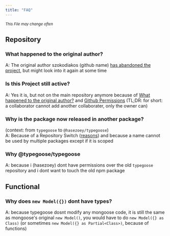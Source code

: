 ```yaml
---
title: "FAQ"
---
```


*<sub>This File may change often</sub>*

## Repository

### What happened to the original author?

A: The original author szokodiakos (github name) [has abandoned the project](https://github.com/szokodiakos/typegoose/issues/99#issuecomment-364639150), but might look into it again at some time

### Is this Project still active?

A: Yes it is, but not on the main repository anymore because of [What happened to the original author?](#what-happened-to-the-original-author) and [Github Permissions](https://help.github.com/en/articles/permission-levels-for-a-user-account-repository) (TL;DR: for short: a collaborator cannot add another collaborater, only the owner can)

### Why is the package now released in another package?

(context: from `typegoose` to `@hasezoey/typegoose`)<br/>
A: Because of a Repository Switch ([reasons](#is-this-project-still-active)) and because a name cannot be used by multiple packages except if it is scoped

### Why @typegoose/typegoose

A: because i (hasezoey) dont have permissions over the old `typegoose` repository and i dont want to touch the old npm package

## Functional

### Why does `new Model({})` dont have types?

A: because typegoose dosnt modify any mongoose code, it is still the same as mongoose's original `new Model()`, you would have to do `new Model({} as Class)` (or sometimes `new Model({} as Partial<Class>)`, because of functions)
